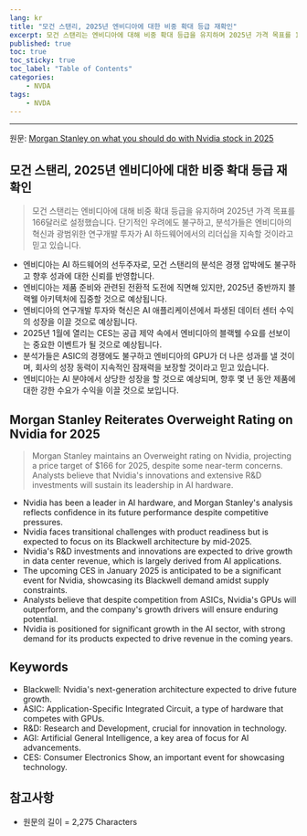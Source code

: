 ```yaml
---
lang: kr
title: "모건 스탠리, 2025년 엔비디아에 대한 비중 확대 등급 재확인"
excerpt: 모건 스탠리는 엔비디아에 대해 비중 확대 등급을 유지하며 2025년 가격 목표를 166달러로 설정했습니다. 단기적인 우려에도 불구하고, 분석가들은 엔비디아의 혁신과 광범위한 연구개발 투자가 AI 하드웨어에서의 리더십을 지속할 것이라고 믿고 있습니다.
published: true
toc: true
toc_sticky: true
toc_label: "Table of Contents"
categories:
    - NVDA
tags:
    - NVDA
---
```


---

  원문: [Morgan Stanley on what you should do with Nvidia stock in 2025](https://www.investing.com/news/stock-market-news/morgan-stanley-on-what-you-should-do-with-nvidia-stock-in-2025-3784382)

## 모건 스탠리, 2025년 엔비디아에 대한 비중 확대 등급 재확인

> 모건 스탠리는 엔비디아에 대해 비중 확대 등급을 유지하며 2025년 가격 목표를 166달러로 설정했습니다. 단기적인 우려에도 불구하고, 분석가들은 엔비디아의 혁신과 광범위한 연구개발 투자가 AI 하드웨어에서의 리더십을 지속할 것이라고 믿고 있습니다.


- 엔비디아는 AI 하드웨어의 선두주자로, 모건 스탠리의 분석은 경쟁 압박에도 불구하고 향후 성과에 대한 신뢰를 반영합니다.
- 엔비디아는 제품 준비와 관련된 전환적 도전에 직면해 있지만, 2025년 중반까지 블랙웰 아키텍처에 집중할 것으로 예상됩니다.
- 엔비디아의 연구개발 투자와 혁신은 AI 애플리케이션에서 파생된 데이터 센터 수익의 성장을 이끌 것으로 예상됩니다.
- 2025년 1월에 열리는 CES는 공급 제약 속에서 엔비디아의 블랙웰 수요를 선보이는 중요한 이벤트가 될 것으로 예상됩니다.
- 분석가들은 ASIC의 경쟁에도 불구하고 엔비디아의 GPU가 더 나은 성과를 낼 것이며, 회사의 성장 동력이 지속적인 잠재력을 보장할 것이라고 믿고 있습니다.
- 엔비디아는 AI 분야에서 상당한 성장을 할 것으로 예상되며, 향후 몇 년 동안 제품에 대한 강한 수요가 수익을 이끌 것으로 보입니다.

## Morgan Stanley Reiterates Overweight Rating on Nvidia for 2025

> Morgan Stanley maintains an Overweight rating on Nvidia, projecting a price target of $166 for 2025, despite some near-term concerns. Analysts believe that Nvidia's innovations and extensive R&D investments will sustain its leadership in AI hardware.


- Nvidia has been a leader in AI hardware, and Morgan Stanley's analysis reflects confidence in its future performance despite competitive pressures.
- Nvidia faces transitional challenges with product readiness but is expected to focus on its Blackwell architecture by mid-2025.
- Nvidia's R&D investments and innovations are expected to drive growth in data center revenue, which is largely derived from AI applications.
- The upcoming CES in January 2025 is anticipated to be a significant event for Nvidia, showcasing its Blackwell demand amidst supply constraints.
- Analysts believe that despite competition from ASICs, Nvidia's GPUs will outperform, and the company's growth drivers will ensure enduring potential.
- Nvidia is positioned for significant growth in the AI sector, with strong demand for its products expected to drive revenue in the coming years.

## Keywords

- Blackwell: Nvidia's next-generation architecture expected to drive future growth.
- ASIC: Application-Specific Integrated Circuit, a type of hardware that competes with GPUs.
- R&D: Research and Development, crucial for innovation in technology.
- AGI: Artificial General Intelligence, a key area of focus for AI advancements.
- CES: Consumer Electronics Show, an important event for showcasing technology.

## 참고사항

- 원문의 길이 = 2,275 Characters

